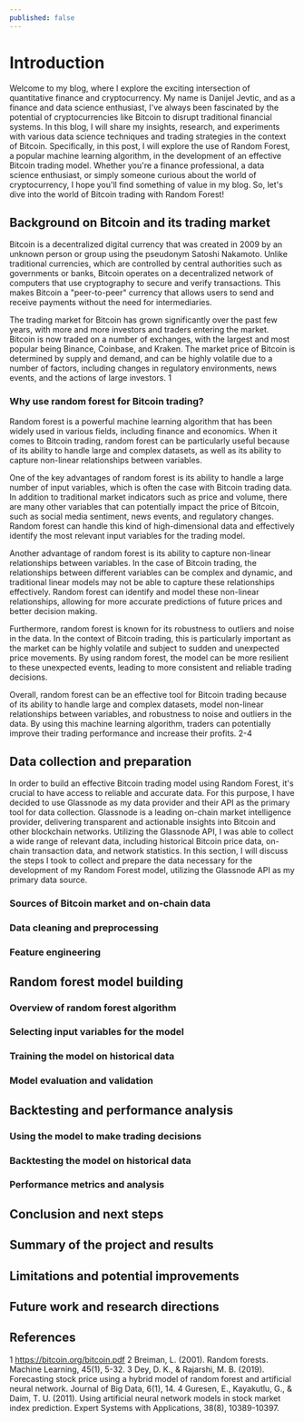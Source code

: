 ```yaml
---
published: false
---
```

# Introduction

Welcome to my blog, where I explore the exciting intersection of quantitative finance and cryptocurrency. My name is Danijel Jevtic, and as a finance and data science enthusiast, I've always been fascinated by the potential of cryptocurrencies like Bitcoin to disrupt traditional financial systems. In this blog, I will share my insights, research, and experiments with various data science techniques and trading strategies in the context of Bitcoin. Specifically, in this post, I will explore the use of Random Forest, a popular machine learning algorithm, in the development of an effective Bitcoin trading model. Whether you're a finance professional, a data science enthusiast, or simply someone curious about the world of cryptocurrency, I hope you'll find something of value in my blog. So, let's dive into the world of Bitcoin trading with Random Forest!

## Background on Bitcoin and its trading market

Bitcoin is a decentralized digital currency that was created in 2009 by an unknown person or group using the pseudonym Satoshi Nakamoto. Unlike traditional currencies, which are controlled by central authorities such as governments or banks, Bitcoin operates on a decentralized network of computers that use cryptography to secure and verify transactions. This makes Bitcoin a "peer-to-peer" currency that allows users to send and receive payments without the need for intermediaries.

The trading market for Bitcoin has grown significantly over the past few years, with more and more investors and traders entering the market. Bitcoin is now traded on a number of exchanges, with the largest and most popular being Binance, Coinbase, and Kraken. The market price of Bitcoin is determined by supply and demand, and can be highly volatile due to a number of factors, including changes in regulatory environments, news events, and the actions of large investors. 1


### Why use random forest for Bitcoin trading?

Random forest is a powerful machine learning algorithm that has been widely used in various fields, including finance and economics. When it comes to Bitcoin trading, random forest can be particularly useful because of its ability to handle large and complex datasets, as well as its ability to capture non-linear relationships between variables.

One of the key advantages of random forest is its ability to handle a large number of input variables, which is often the case with Bitcoin trading data. In addition to traditional market indicators such as price and volume, there are many other variables that can potentially impact the price of Bitcoin, such as social media sentiment, news events, and regulatory changes. Random forest can handle this kind of high-dimensional data and effectively identify the most relevant input variables for the trading model.

Another advantage of random forest is its ability to capture non-linear relationships between variables. In the case of Bitcoin trading, the relationships between different variables can be complex and dynamic, and traditional linear models may not be able to capture these relationships effectively. Random forest can identify and model these non-linear relationships, allowing for more accurate predictions of future prices and better decision making.

Furthermore, random forest is known for its robustness to outliers and noise in the data. In the context of Bitcoin trading, this is particularly important as the market can be highly volatile and subject to sudden and unexpected price movements. By using random forest, the model can be more resilient to these unexpected events, leading to more consistent and reliable trading decisions.

Overall, random forest can be an effective tool for Bitcoin trading because of its ability to handle large and complex datasets, model non-linear relationships between variables, and robustness to noise and outliers in the data. By using this machine learning algorithm, traders can potentially improve their trading performance and increase their profits. 2-4

## Data collection and preparation

In order to build an effective Bitcoin trading model using Random Forest, it's crucial to have access to reliable and accurate data. For this purpose, I have decided to use Glassnode as my data provider and their API as the primary tool for data collection. Glassnode is a leading on-chain market intelligence provider, delivering transparent and actionable insights into Bitcoin and other blockchain networks. Utilizing the Glassnode API, I was able to collect a wide range of relevant data, including historical Bitcoin price data, on-chain transaction data, and network statistics. In this section, I will discuss the steps I took to collect and prepare the data necessary for the development of my Random Forest model, utilizing the Glassnode API as my primary data source.

### Sources of Bitcoin market and on-chain data



### Data cleaning and preprocessing

### Feature engineering


## Random forest model building

### Overview of random forest algorithm

### Selecting input variables for the model

### Training the model on historical data

### Model evaluation and validation

## Backtesting and performance analysis

### Using the model to make trading decisions

### Backtesting the model on historical data

### Performance metrics and analysis

## Conclusion and next steps

## Summary of the project and results

## Limitations and potential improvements

## Future work and research directions


## References
1 https://bitcoin.org/bitcoin.pdf
2 Breiman, L. (2001). Random forests. Machine Learning, 45(1), 5-32.
3 Dey, D. K., & Rajarshi, M. B. (2019). Forecasting stock price using a hybrid model of random forest and     artificial neural network. Journal of Big Data, 6(1), 14.
4 Guresen, E., Kayakutlu, G., & Daim, T. U. (2011). Using artificial neural network models in stock market     index prediction. Expert Systems with Applications, 38(8), 10389-10397.
